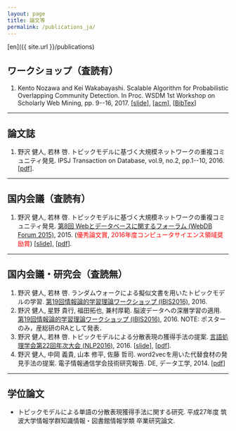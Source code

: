 ```yaml
---
layout: page
title: 論文等
permalink: /publications_ja/
---
```


[en]({{ site.url }}/publications)

## ワークショップ（査読有）

1. Kento Nozawa and Kei Wakabayashi. Scalable Algorithm for Probabilistic Overlapping Community Detection. In Proc. WSDM 1st Workshop on Scholarly Web Mining, pp. 9--16, 2017. [[slide](https://ornlcda.github.io/SWM2017/slides/swm_2017-paper_5.pdf)], [[acm](http://dl.acm.org/citation.cfm?id=3057150&CFID=755784727&CFTOKEN=89060339)], [[BibTex](http://nzw0301.github.io/bibtex/nzw-swm2017.bib)]

---

## 論文誌

1. 野沢 健人, 若林 啓. トピックモデルに基づく大規模ネットワークの重複コミュニティ発見. IPSJ Transaction on Database, vol.9, no.2, pp.1--10, 2016. [[pdf](https://ipsj.ixsq.nii.ac.jp/ej/?action=pages_view_main&active_action=repository_view_main_item_detail&item_id=165288&item_no=1&page_id=13&block_id=8)].

---

## 国内会議（査読有）

1. 野沢 健人, 若林 啓. トピックモデルに基づく大規模ネットワークの重複コミュニティ発見. [第8回 Webとデータベースに関するフォーラム (WebDB Forum 2015)](http://db-event.jpn.org/webdbf2015/), 2015. (<font color='red'>優秀論文賞</font>, <font color='red'>2016年度コンピュータサイエンス領域奨励賞</font>) [[slide](https://speakerdeck.com/nzw0301/topitukumoderuniyorufen-san-biao-xian-huo-de-shou-fa-falseti-an)], [[pdf](https://ipsj.ixsq.nii.ac.jp/ej/?action=pages_view_main&active_action=repository_view_main_item_detail&item_id=146098&item_no=1&page_id=13&block_id=8)].

---

## 国内会議・研究会（査読無）

1. 野沢 健人, 若林 啓. ランダムウォークによる擬似文書を用いたトピックモデルの学習. [第19回情報論的学習理論ワークショップ (IBIS2016)](http://ibisml.org/ibis2016/), 2016.
1. 野沢 健人, 星野 貴行, 福田拓也, 兼村厚範. 脳波データへの深層学習の適用. [第19回情報論的学習理論ワークショップ (IBIS2016)](http://ibisml.org/ibis2016/), 2016. NOTE: ポスターのみ，産総研のRAとして発表．
1. 野沢 健人, 若林 啓. トピックモデルによる分散表現の獲得手法の提案. [言語処理学会第22回年次大会 (NLP2016)](http://www.anlp.jp/nlp2016/), 2016. [[slide](https://speakerdeck.com/nzw0301/tohitukumoteruniji-tukuda-gui-mo-netutowakufalsezhong-fu-komiyuniteifa-jian)], [[pdf](http://www.anlp.jp/proceedings/annual_meeting/2016/pdf_dir/B3-2.pdf)].
1. 野沢 健人, 中岡 義貴, 山本 修平, 佐藤 哲司. word2vecを用いた代替食材の発見手法の提案. 電子情報通信学会技術研究報告. DE, データ工学, 2014. [[pdf](http://ci.nii.ac.jp/els/110009950250.pdf?id=ART0010496990&type=pdf&lang=jp&host=cinii&order_no=&ppv_type=0&lang_sw=&no=1474952459&cp=)]

---

## 学位論文

- トピックモデルによる単語の分散表現獲得手法に関する研究. 平成27年度 筑波大学情報学群知識情報・図書館情報学類 卒業研究論文.
